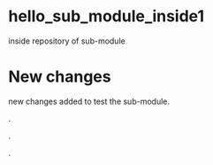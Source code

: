 # hello_sub_module_inside1

inside repository of sub-module

# New changes
new changes added to test the sub-module.

.



.



.